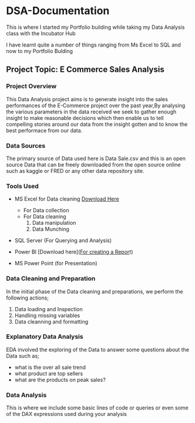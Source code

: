 # DSA-Documentation

This is where I started my Portfolio building while taking my Data Analysis class with the Incubator Hub

I have learnt quite a number of things ranging from Ms Excel to SQL and now to my Portfolio Bulding

## Project Topic: E Commerce Sales Analysis

### Project Overview
This Data Analysis project aims is to generate insight into the sales performances of the E-Commerce project over the past year,By analysing the various parameters in the data received we seek to gather enough insight to make reasonable decisions which then enable us to tell compelling stories around our data from the insight gotten and to know the best performace from our data.

### Data Sources
The primary source of Data used here is Data Sale.csv and this is an open source Data that can be freely downloaded from the open source online such as kaggle or FRED or any other data repository site.

### Tools Used
- MS Excel for Data cleaning [Download Here](https://www.microsoft.com)
   - For Data collection
   - For Data cleaning
     1. Data manipulation
     2. Data Munching
        
- SQL Server (For Querying and Analysis)
- Power BI [Download here]([For creating a Repor](https://www.microsoft.com/en-us/download/details.aspx?id=58494)t)
- MS Power Point (for Presentation)

### Data Cleaning and Preparation

In the initial phase of the Data cleaning and preparations, we perform the following actions;
  1. Data loading and Inspection
  2. Handling missing variables
  3. Data cleanning and formatting

### Explanatory Data Analysis
EDA involved the exploring of the Data to answer some questions about the Data such as;
- what is the over all sale trend
- what product are top sellers
- what are the products on peak sales?

### Data Analysis

This is where we include some basic lines of code or queries or even some of the DAX expressions used during your analysis

